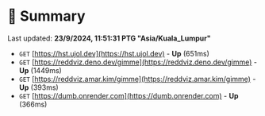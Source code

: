 # 📖 Summary
Last updated: **23/9/2024, 11:51:31 PTG "Asia/Kuala_Lumpur"**

- `GET` [https://hst.ujol.dev](https://hst.ujol.dev) - **Up** (651ms)
- `GET` [https://reddviz.deno.dev/gimme](https://reddviz.deno.dev/gimme) - **Up** (1449ms)
- `GET` [https://reddviz.amar.kim/gimme](https://reddviz.amar.kim/gimme) - **Up** (393ms)
- `GET` [https://dumb.onrender.com](https://dumb.onrender.com) - **Up** (366ms)
